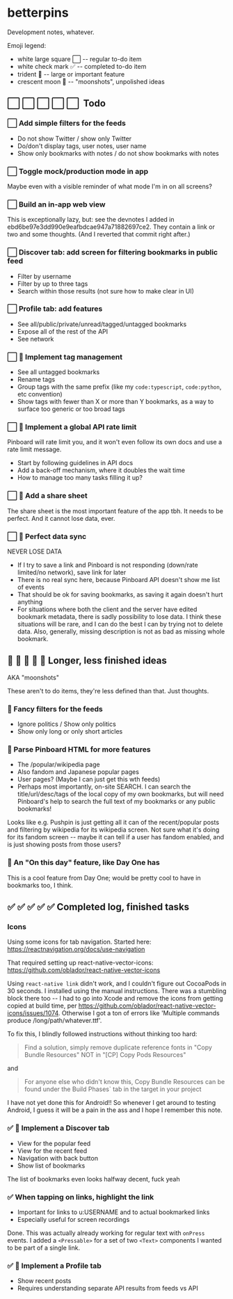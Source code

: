 # betterpins

Development notes, whatever.

Emoji legend:

- white large square ⬜️ -- regular to-do item
- white check mark ✅ -- completed to-do item
- trident 🔱 -- large or important feature
- crescent moon 🌙 -- "moonshots", unpolished ideas

## ⬜️ ⬜️ ️⬜️ ️⬜️ ️⬜️ ️️ Todo

### ⬜️ Add simple filters for the feeds

- Do not show Twitter / show only Twitter
- Do/don't display tags, user notes, user name
- Show only bookmarks with notes / do not show bookmarks with notes

### ⬜️ Toggle mock/production mode in app

Maybe even with a visible reminder of what mode I'm in on all screens?

### ⬜️ Build an in-app web view

This is exceptionally lazy, but: see the devnotes I added in ebd6be97e3dd990e9eafbdcae947a71882697ce2.
They contain a link or two and some thoughts.
(And I reverted that commit right after.)

### ⬜️ Discover tab: add screen for filtering bookmarks in public feed

- Filter by username
- Filter by up to three tags
- Search within those results (not sure how to make clear in UI)

### ⬜️ Profile tab: add features

- See all/public/private/unread/tagged/untagged bookmarks
- Expose all of the rest of the API
- See network

### ⬜️ 🔱 Implement tag management

- See all untagged bookmarks
- Rename tags
- Group tags with the same prefix (like my `code:typescript`, `code:python`, etc convention)
- Show tags with fewer than X or more than Y bookmarks, as a way to surface too generic or too broad tags

### ⬜️ 🔱 Implement a global API rate limit

Pinboard will rate limit you, and it won't even follow its own docs and use a rate limit message.

- Start by following guidelines in API docs
- Add a back-off mechanism, where it doubles the wait time
- How to manage too many tasks filling it up?

### ⬜️ 🔱 Add a share sheet

The share sheet is the most important feature of the app tbh.
It needs to be perfect.
And it cannot lose data, ever.

### ⬜️ 🔱 Perfect data sync

NEVER LOSE DATA

- If I try to save a link and Pinboard is not responding (down/rate limited/no network), save link for later
- There is no real sync here, because Pinboard API doesn't show me list of events
- That should be ok for saving bookmarks, as saving it again doesn't hurt anything
- For situations where both the client and the server have edited bookmark metadata, there is sadly possibility to lose data. I think these situations will be rare, and I can do the best I can by trying not to delete data. Also, generally, missing description is not as bad as missing whole bookmark.

## 🌙 🌙 🌙 🌙 🌙 Longer, less finished ideas

AKA "moonshots"

These aren't to do items, they're less defined than that. Just thoughts.

### 🌙 Fancy filters for the feeds

- Ignore politics / Show only politics
- Show only long or only short articles

### 🌙 Parse Pinboard HTML for more features

- The /popular/wikipedia page
- Also fandom and Japanese popular pages
- User pages? (Maybe I can just get this wth feeds)
- Perhaps most importantly, on-site SEARCH. I can search the title/url/desc/tags of the local copy of my own bookmarks, but will need Pinboard's help to search the full text of my bookmarks or any public bookmarks!

Looks like e.g. Pushpin is just getting all it can of the recent/popular posts and filtering by wikipedia for its wikipedia screen.
Not sure what it's doing for its fandom screen -- maybe it can tell if a user has fandom enabled, and is just showing posts from those users?

### 🌙 An "On this day" feature, like Day One has

This is a cool feature from Day One; would be pretty cool to have in bookmarks too, I think.

## ✅ ✅ ✅ ✅ ✅ Completed log, finished tasks

### Icons

Using some icons for tab navigation. Started here: <https://reactnavigation.org/docs/use-navigation>

That required setting up react-native-vector-icons: <https://github.com/oblador/react-native-vector-icons>

Using `react-native link` didn't work, and I couldn't figure out CocoaPods in 30 seconds.
I installed using the manual instructions.
There was a stumbling block there too --
I had to go into Xcode and remove the icons from getting copied at build time, per
<https://github.com/oblador/react-native-vector-icons/issues/1074>.
Otherwise I got a ton of errors like 'Multiple commands produce /long/path/whatever.ttf'.

To fix this, I blindly followed instructions without thinking too hard:

> Find a solution, simply remove duplicate reference fonts in "Copy Bundle Resources" NOT in "[CP] Copy Pods Resources"

and

> For anyone else who didn't know this, Copy Bundle Resources can be found under the Build Phases` tab in the target in your project

I have not yet done this for Android!! So whenever I get around to testing Android, I guess it will be a pain in the ass and I hope I remember this note.

### ✅ 🔱 Implement a Discover tab

- View for the popular feed
- View for the recent feed
- Navigation with back button
- Show list of bookmarks

The list of bookmarks even looks halfway decent, fuck yeah

### ✅ When tapping on links, highlight the link

- Important for links to u:USERNAME and to actual bookmarked links
- Especially useful for screen recordings

Done. This was actually already working for regular text with `onPress` events.
I added a `<Pressable>` for a set of two `<Text>` components I wanted to be part of a single link.

### ✅ 🔱 Implement a Profile tab

- Show recent posts
- Requires understanding separate API results from feeds vs API
